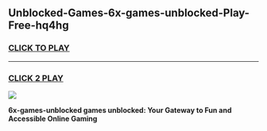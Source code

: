 
## Unblocked-Games-6x-games-unblocked-Play-Free-hq4hg
<h3>
<a href="https://premium76.site?title=6x-games-unblocked&ref=15A">CLICK TO PLAY</a></h3>
<hr>

<h3>
<a href="https://premium76.site?title=6x-games-unblocked&ref=15A">CLICK 2 PLAY</a>
  
</h3>

<a href="https://premium76.site?title=6x-games-unblocked&ref=15A"><img src="https://clearcache.store/games.png"></a>


**6x-games-unblocked games unblocked: Your Gateway to Fun and Accessible Online Gaming**
